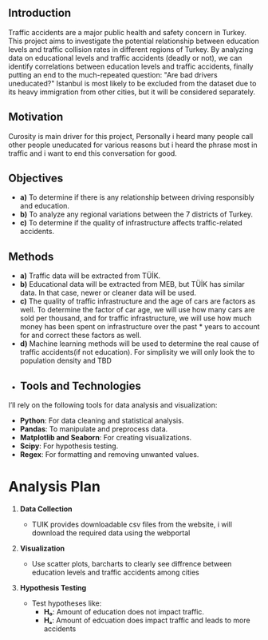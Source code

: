 ## Introduction

Traffic accidents are a major public health and safety concern in Turkey. This project aims to investigate the potential relationship between education levels and traffic collision rates in different regions of Turkey. By analyzing data on educational levels and traffic accidents (deadly or not), we can identify correlations between education levels and traffic accidents, finally putting an end to the much-repeated question: "Are bad drivers uneducated?" Istanbul is most likely to be excluded from the dataset due to its heavy immigration from other cities, but it will be considered separately.

## Motivation
Curosity is main driver for this project, Personally i heard many people call other people uneducated for various reasons but i heard the phrase most in traffic and i want to end this conversation for good.

## Objectives

- **a)** To determine if there is any relationship between driving responsibly and education.  
- **b)** To analyze any regional variations between the 7 districts of Turkey.  
- **c)** To determine if the quality of infrastructure affects traffic-related accidents.  

## Methods

- **a)** Traffic data will be extracted from TÜİK.  
- **b)** Educational data will be extracted from MEB, but TÜİK has similar data. In that case, newer or cleaner data will be used.  
- **c)** The quality of traffic infrastructure and the age of cars are factors as well. To determine the factor of car age, we will use how many cars are sold per thousand, and for traffic infrastructure, we will use how much money has been spent on infrastructure over the past * years to account for and correct these factors as well.
- **d)** Machine learning methods will be used to determine the real cause of traffic accidents(if not education). For simplisity we will only look the to population density and TBD
- ## Tools and Technologies

I’ll rely on the following tools for data analysis and visualization:

- **Python**: For data cleaning and statistical analysis.  
- **Pandas**: To manipulate and preprocess data.
- **Matplotlib and Seaborn**: For creating visualizations.  
- **Scipy**: For hypothesis testing.
- **Regex**: For formatting and removing unwanted values.

# Analysis Plan

1. **Data Collection**  
   - TUIK provides downloadable csv files from the website, i will download the required data using the webportal

2. **Visualization**  
   - Use scatter plots, barcharts to clearly see diffrence between education levels and traffic accidents among cities    

3. **Hypothesis Testing**  
   - Test hypotheses like:  
     - **H₀**: Amount of education does not impact traffic. 
     - **Hₐ**: Amount of edcuation does impact traffic and leads to more accidents 


